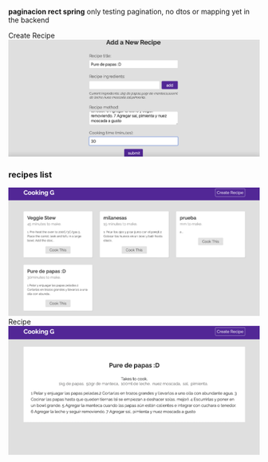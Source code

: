 <strong>paginacion rect spring</strong>
only testing pagination, no dtos or mapping yet in the backend

<div>
Create Recipe
</div>
<img src ="images/papas.png" width="600">
<div>
<h3>recipes list</h3>
</div>
<img src ="images/papas2.png" width="600">
<div>
Recipe
</div>
<img src ="images/papas3.png" width="600">
